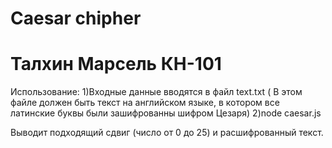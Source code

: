 # Caesar chipher
# Талхин Марсель КН-101


Использование:
1)Входные данные вводятся в файл text.txt ( В этом файле должен быть текст на английском языке, в котором все латинские буквы были зашифрованны шифром Цезаря)
2)node caesar.js

Выводит подходящий сдвиг (число от 0 до 25) и расшифрованный текст.

